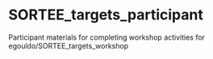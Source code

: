 # SORTEE_targets_participant
Participant materials for completing workshop activities for egouldo/SORTEE_targets_workshop
